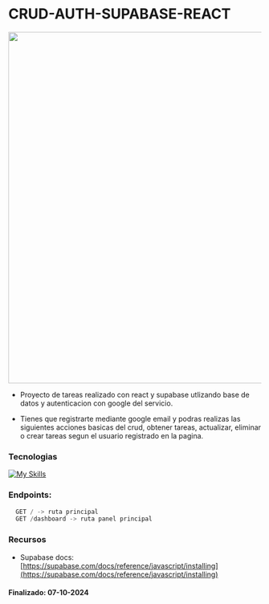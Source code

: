 # CRUD-AUTH-SUPABASE-REACT
<div align="center">
  <img 
    src="https://opengraph.b-cdn.net/production/images/1c0aec97-a5b4-4f19-801a-0269cf4d4fef.png?token=XdbbSHklk2Pw5r8aBvYAouYJCazJLIU-wWaAj0tWBcc&height=572&width=1022&expires=33264417211"
    width="700"
  />
</div>

- Proyecto de tareas realizado con react y supabase utlizando base de datos y autenticacion con google del servicio.

- Tienes que registrarte mediante google email y podras realizas las siguientes acciones basicas del crud, obtener tareas, actualizar, eliminar o crear tareas segun el usuario registrado en la pagina.

### Tecnologias

[![My Skills](https://skillicons.dev/icons?i=supabase,react,typescript&perline=3)](https://skillicons.dev)

### Endpoints:

```typescript
  GET / -> ruta principal
  GET /dashboard -> ruta panel principal
```
### Recursos

- Supabase docs: 
[https://supabase.com/docs/reference/javascript/installing](https://supabase.com/docs/reference/javascript/installing)
#### Finalizado: 07-10-2024
